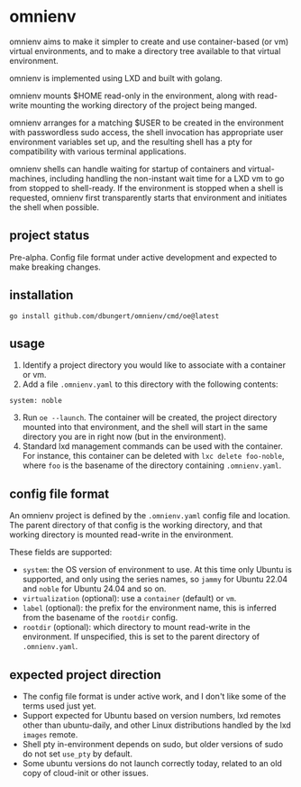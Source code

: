 
# omnienv

omnienv aims to make it simpler to create and use container-based (or vm)
virtual environments, and to make a directory tree available to that virtual
environment.

omnienv is implemented using LXD and built with golang.

omnienv mounts $HOME read-only in the environment, along with read-write
mounting the working directory of the project being manged.

omnienv arranges for a matching $USER to be created in the environment with
passwordless sudo access, the shell invocation has appropriate user environment
variables set up, and the resulting shell has a pty for compatibility with
various terminal applications.

omnienv shells can handle waiting for startup of containers and
virtual-machines, including handling the non-instant wait time for a LXD vm to
go from stopped to shell-ready.  If the environment is stopped when a shell is
requested, omnienv first transparently starts that environment and initiates
the shell when possible.

## project status

Pre-alpha.  Config file format under active development and expected to make
breaking changes.

## installation

    go install github.com/dbungert/omnienv/cmd/oe@latest

## usage

1. Identify a project directory you would like to associate with a container or
   vm.
2. Add a file `.omnienv.yaml` to this directory with the following contents:
```
system: noble
```
3. Run `oe --launch`.  The container will be created, the project directory
   mounted into that environment, and the shell will start in the same
   directory you are in right now (but in the environment).
4. Standard lxd management commands can be used with the container.  For
   instance, this container can be deleted with `lxc delete foo-noble`, where
   `foo` is the basename of the directory containing `.omnienv.yaml`.

## config file format

An omnienv project is defined by the `.omnienv.yaml` config file and location.
The parent directory of that config is the working directory, and that working
directory is mounted read-write in the environment.

These fields are supported:
* `system`: the OS version of environment to use.  At this time only Ubuntu is
  supported, and only using the series names, so `jammy` for Ubuntu 22.04 and
  `noble` for Ubuntu 24.04 and so on.
* `virtualization` (optional): use a `container` (default) or `vm`.
* `label` (optional): the prefix for the environment name, this is inferred
  from the basename of the `rootdir` config.
* `rootdir` (optional): which directory to mount read-write in the environment.
  If unspecified, this is set to the parent directory of `.omnienv.yaml`.

## expected project direction

* The config file format is under active work, and I don't like some of the
  terms used just yet.
* Support expected for Ubuntu based on version numbers, lxd remotes other than
  ubuntu-daily, and other Linux distributions handled by the lxd `images`
  remote.
* Shell pty in-environment depends on sudo, but older versions of sudo do not
  set `use_pty` by default.
* Some ubuntu versions do not launch correctly today, related to an old copy of
  cloud-init or other issues.
